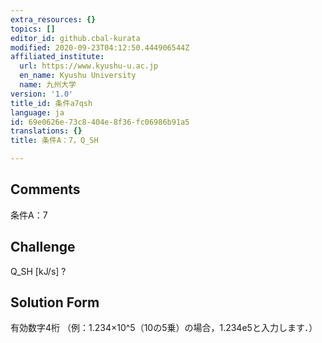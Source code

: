 ```yaml
---
extra_resources: {}
topics: []
editor_id: github.cbal-kurata
modified: 2020-09-23T04:12:50.444906544Z
affiliated_institute:
  url: https://www.kyushu-u.ac.jp
  en_name: Kyushu University
  name: 九州大学
version: '1.0'
title_id: 条件a7qsh
language: ja
id: 69e0626e-73c8-404e-8f36-fc06986b91a5
translations: {}
title: 条件A：7，Q_SH

---
```


## Comments
条件A：7

## Challenge
Q_SH [kJ/s] ?

## Solution Form
有効数字4桁
（例：1.234×10^5（10の5乗）の場合，1.234e5と入力します．）




